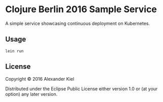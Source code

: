 # Clojure Berlin 2016 Sample Service

A simple service showcasing continuous deployment on Kubernetes.

## Usage

`lein run`

## License

Copyright © 2016 Alexander Kiel

Distributed under the Eclipse Public License either version 1.0 or (at
your option) any later version.

